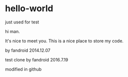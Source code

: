 hello-world
===========

just used for test

hi man.

It's nice to meet you. This is a nice place to store my code.

by fandroid 2014.12.07

test clone by fandroid  2016.7.19

modified in github 
